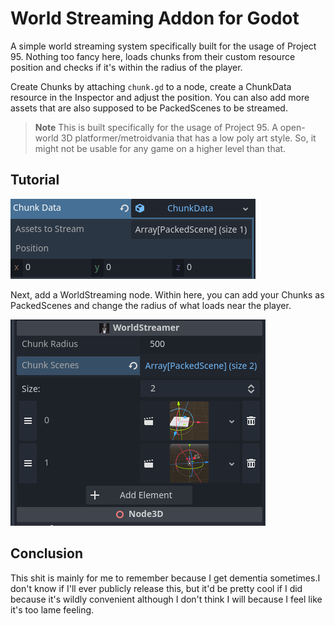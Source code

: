# World Streaming Addon for Godot

A simple world streaming system specifically built for the usage of Project 95. Nothing too fancy here, loads chunks from their custom resource position and checks if it's within the radius of the player.

Create Chunks by attaching `chunk.gd` to a node, create a ChunkData resource in the Inspector and adjust the position. You can also add more assets that are also supposed to be PackedScenes to be streamed.

> **Note**
> This is built specifically for the usage of Project 95. A open-world 3D platformer/metroidvania that has a low poly art style. So, it might not be usable for any game on a higher level than that.

## Tutorial

![alt text](tutorial_images/image1.png)

Next, add a WorldStreaming node. Within here, you can add your Chunks as PackedScenes and change the radius of what loads near the player.

![alt text](tutorial_images/image.png)

## Conclusion

This shit is mainly for me to remember because I get dementia sometimes.I don't know if I'll ever publicly release this, but it'd be pretty cool if I did because it's wildly convenient although I don't think I will because I feel like it's too lame feeling.